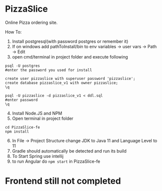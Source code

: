# PizzaSlice
Online Pizza ordering site.


How To:

1. Install postgresql(with password postgres or remember it)
2. If on windows add pathToInstall/bin to env variables -> user vars -> Path -> Edit
3. open cmd/terminal in project folder and execute following
```
psql -U postgres
#enter the password you used for install

create user pizzaslice with superuser password 'pizzaslice';
create database pizzaslice_v1 with owner pizzaslice;
\q

psql -U pizzaslice -d pizzaslice_v1 < ddl.sql
#enter password
\q
```
4. Install Node.JS and NPM
5. Open terminal in project folder
```
cd PizzaSlice-fe
npm install
```

6. In File -> Project Structure change JDK to Java 11 and Language Level to 11
7. Gradle should automatically be detected and run its build
8. To Start Spring use intellij
9. to run Angular do `npm start` in PizzaSlice-fe


# Frontend still not completed 
